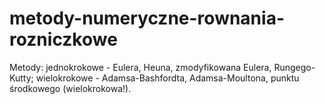 metody-numeryczne-rownania-rozniczkowe
======================================
Metody: jednokrokowe - Eulera, Heuna, zmodyfikowana Eulera, Rungego-Kutty; wielokrokowe - Adamsa-Bashfordta, Adamsa-Moultona, punktu środkowego (wielokrokowa!).